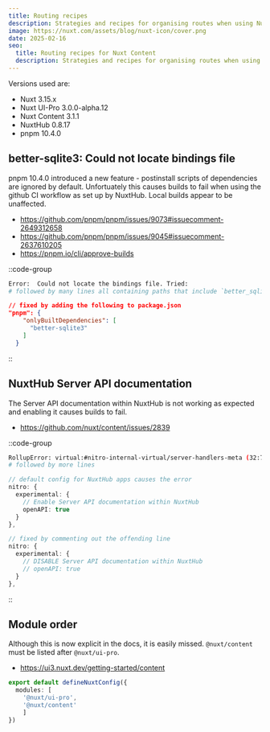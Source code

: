 ```yaml
---
title: Routing recipes
description: Strategies and recipes for organising routes when using Nuxt Content.
image: https://nuxt.com/assets/blog/nuxt-icon/cover.png
date: 2025-02-16
seo:
  title: Routing recipes for Nuxt Content
  description: Strategies and recipes for organising routes when using Nuxt Content.
---
```


Versions used are:

- Nuxt 3.15.x
- Nuxt UI-Pro 3.0.0-alpha.12
- Nuxt Content 3.1.1
- NuxtHub 0.8.17
- pnpm 10.4.0

## better-sqlite3: Could not locate bindings file

pnpm 10.4.0 introduced a new feature - postinstall scripts of dependencies are ignored by default. Unfortuately this causes builds to fail when using the github CI workflow as set up by NuxtHub. Local builds appear to be unaffected.

- <https://github.com/pnpm/pnpm/issues/9073#issuecomment-2649312658>
- <https://github.com/pnpm/pnpm/issues/9045#issuecomment-2637610205>
- <https://pnpm.io/cli/approve-builds>

::code-group
```bash [pnpm]
Error:  Could not locate the bindings file. Tried: 
# followed by many lines all containing paths that include `better_sqlite3`
```

```json [package.json]
// fixed by adding the following to package.json
"pnpm": {
    "onlyBuiltDependencies": [
      "better-sqlite3"
    ]
  }
```
::

## NuxtHub Server API documentation

The Server API documentation within NuxtHub is not working as expected and enabling it causes builds to fail.

- <https://github.com/nuxt/content/issues/2839>

::code-group
```bash [pnpm]
RollupError: virtual:#nitro-internal-virtual/server-handlers-meta (32:7): Identifier "_vtEFC3Meta" has already been declared
# followed by more lines
```

```ts [nuxt.config.ts]
// default config for NuxtHub apps causes the error
nitro: {
  experimental: {
    // Enable Server API documentation within NuxtHub
    openAPI: true
  }
},
```

```ts [nuxt.config.ts]
// fixed by commenting out the offending line
nitro: {
  experimental: {
    // DISABLE Server API documentation within NuxtHub
    // openAPI: true
  }
},
```
::

## Module order

Although this is now explicit in the docs, it is easily missed. `@nuxt/content` must be listed after `@nuxt/ui-pro`.

- <https://ui3.nuxt.dev/getting-started/content>

```ts [nuxt.config.ts]
export default defineNuxtConfig({
  modules: [
    '@nuxt/ui-pro',
    '@nuxt/content'
    ]
})
```
